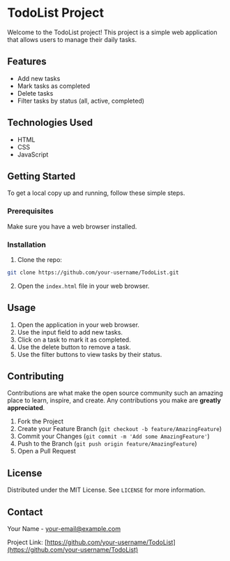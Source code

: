 # TodoList Project

Welcome to the TodoList project! This project is a simple web application that allows users to manage their daily tasks.

## Features

- Add new tasks
- Mark tasks as completed
- Delete tasks
- Filter tasks by status (all, active, completed)

## Technologies Used

- HTML
- CSS
- JavaScript

## Getting Started

To get a local copy up and running, follow these simple steps.

### Prerequisites

Make sure you have a web browser installed.

### Installation

1. Clone the repo:
  ```sh
  git clone https://github.com/your-username/TodoList.git
  ```
2. Open the `index.html` file in your web browser.

## Usage

1. Open the application in your web browser.
2. Use the input field to add new tasks.
3. Click on a task to mark it as completed.
4. Use the delete button to remove a task.
5. Use the filter buttons to view tasks by their status.

## Contributing

Contributions are what make the open source community such an amazing place to learn, inspire, and create. Any contributions you make are **greatly appreciated**.

1. Fork the Project
2. Create your Feature Branch (`git checkout -b feature/AmazingFeature`)
3. Commit your Changes (`git commit -m 'Add some AmazingFeature'`)
4. Push to the Branch (`git push origin feature/AmazingFeature`)
5. Open a Pull Request

## License

Distributed under the MIT License. See `LICENSE` for more information.

## Contact

Your Name - [your-email@example.com](mailto:your-email@example.com)

Project Link: [https://github.com/your-username/TodoList](https://github.com/your-username/TodoList)
